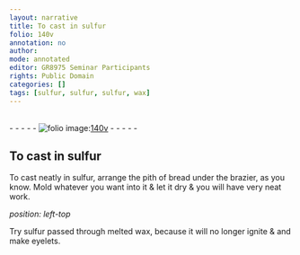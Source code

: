 ```yaml
---
layout: narrative
title: To cast in sulfur
folio: 140v
annotation: no
author:
mode: annotated
editor: GR8975 Seminar Participants
rights: Public Domain
categories: []
tags: [sulfur, sulfur, sulfur, wax]
---
```


 <br/>- - - - - <a href="http://gallica.bnf.fr/ark:/12148/btv1b10500001g/f286.item.r="><img src="../assets/photo-icon.png" alt="folio image: " style="display:inline-block; margin-bottom:-3px;"/>140v</a> - - - - - <br/> 
## To cast in <span class="material">sulfur</span>

 
 To cast neatly in <span class="material">sulfur</span>, arrange the pith of <span class="tool">bread</span> under the <span class="tool">brazier</span>, as you know. Mold whatever you want into it & let it dry & you will have very neat work. 
 
*position: left-top*

 Try <span class="material">sulfur</span> passed through melted <span class="material">wax</span>, because it will no longer ignite & and make eyelets. 
 